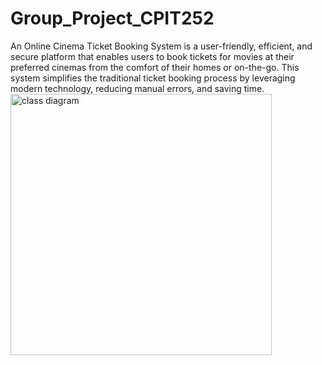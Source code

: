 # Group_Project_CPIT252
An Online Cinema Ticket Booking System is a user-friendly, efficient, and secure platform that enables users to book tickets for movies at their preferred cinemas from the comfort of their homes or on-the-go. This system simplifies the traditional ticket booking process by leveraging modern technology, reducing manual errors, and saving time.
<img width="418" alt="class diagram" src="https://github.com/user-attachments/assets/25e4489b-2ce3-479f-be4a-aa6008acf40a">
